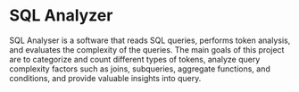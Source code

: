 # SQL Analyzer
SQL Analyser is a software that reads SQL queries, performs token analysis, and evaluates the complexity of the queries. The main goals of this project are to categorize and count different types of tokens, analyze query complexity factors such as joins, subqueries, aggregate functions, and conditions, and provide valuable insights into query.
